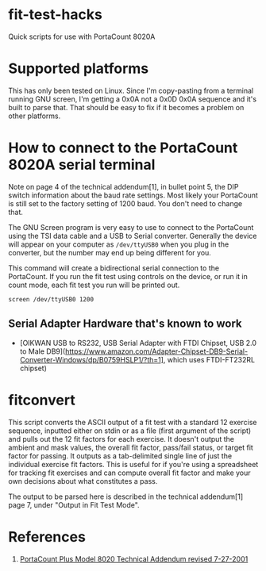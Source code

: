 # fit-test-hacks
Quick scripts for use with PortaCount 8020A

# Supported platforms

This has only been tested on Linux. Since I'm copy-pasting from a terminal running GNU screen, I'm getting a 0x0A not a 0x0D 0x0A sequence and it's built to parse that. That should be easy to fix if it becomes a problem on other platforms.

# How to connect to the PortaCount 8020A serial terminal

Note on page 4 of the technical addendum[1], in bullet point 5, the DIP switch information about the baud rate settings. Most likely your PortaCount is still set to the factory setting of 1200 baud. You don't need to change that.

The GNU Screen program is very easy to use to connect to the PortaCount using the TSI data cable and a USB to Serial converter. Generally the device will appear on your computer as `/dev/ttyUSB0` when you plug in the converter, but the number may end up being different for you.

This command will create a bidirectional serial connection to the PortaCount. If you run the fit test using controls on the device, or run it in count mode, each fit test you run will be printed out. 

    screen /dev/ttyUSB0 1200

## Serial Adapter Hardware that's known to work

* [OIKWAN USB to RS232, USB Serial Adapter with FTDI Chipset, USB 2.0 to Male DB9](https://www.amazon.com/Adapter-Chipset-DB9-Serial-Converter-Windows/dp/B0759HSLP1/?th=1], which uses FTDI-FT232RL chipset)

# fitconvert

This script converts the ASCII output of a fit test with a standard 12 exercise sequence, inputted either on stdin or as a file (first argument of the script) and pulls out the 12 fit factors for each exercise. It doesn't output the ambient and mask values, the overall fit factor, pass/fail status, or target fit factor for passing. It outputs as a tab-delimited single line of just the individual exercise fit factors. This is useful for if you're using a spreadsheet for tracking fit exercises and can compute overall fit factor and make your own decisions about what constitutes a pass. 

The output to be parsed here is described in the technical addendum[1] page 7, under "Output in Fit Test Mode".

# References

1. [PortaCount Plus Model 8020 Technical Addendum revised 7-27-2001](https://tsi.com/getmedia/0d5db6cd-c54d-4644-8c31-40cc8c9d8a9f/PortaCount_Model_8020_Technical_Addendum_US?ext=.pdf)
